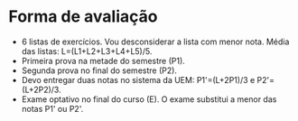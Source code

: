 # Forma de avaliação

- 6 listas de exercícios. Vou desconsiderar a lista com menor nota. Média das listas: L=(L1+L2+L3+L4+L5)/5.
- Primeira prova na metade do semestre (P1).
- Segunda prova no final do semestre (P2).
- Devo entregar duas notas no sistema da UEM: P1'=(L+2P1)/3 e P2'=(L+2P2)/3.
- Exame optativo no final do curso (E). O exame substitui a menor das notas P1' ou P2'.
